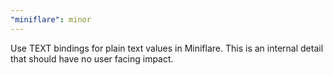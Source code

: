 ```yaml
---
"miniflare": minor
---
```


Use TEXT bindings for plain text values in Miniflare. This is an internal detail that should have no user facing impact.
